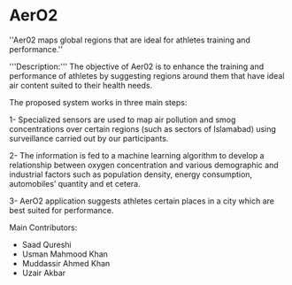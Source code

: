 # AerO2

''Aer02 maps global regions that are ideal for athletes training and performance.''

'''Description:'''
The objective of Aer02 is to enhance the training and performance of athletes by suggesting regions around them that have ideal air content suited to their health needs. 

The proposed system works in three main steps:

1-	Specialized sensors are used to map air pollution and smog concentrations over certain regions (such as sectors of Islamabad) using surveillance carried out by our participants.

2-	The information is fed to a machine learning algorithm to develop a relationship between oxygen concentration and various demographic and industrial factors such as population density, energy consumption, automobiles’ quantity and et cetera.

3-	AerO2 application suggests athletes certain places in a city which are best suited for performance.

Main Contributors:
-	Saad Qureshi 
-	Usman Mahmood Khan 
-	Muddassir Ahmed Khan 
- Uzair Akbar
